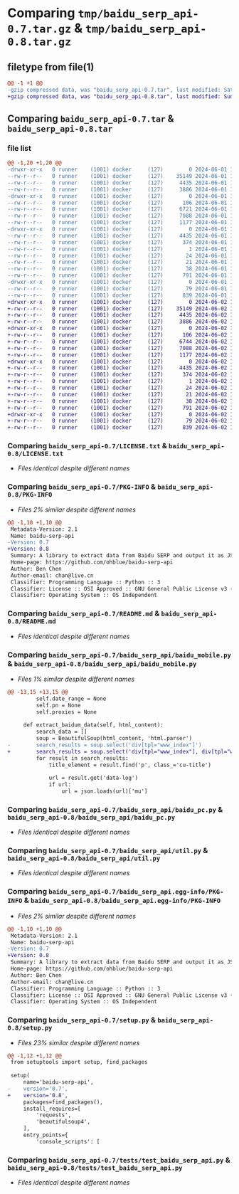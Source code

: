 # Comparing `tmp/baidu_serp_api-0.7.tar.gz` & `tmp/baidu_serp_api-0.8.tar.gz`

## filetype from file(1)

```diff
@@ -1 +1 @@
-gzip compressed data, was "baidu_serp_api-0.7.tar", last modified: Sat Jun  1 16:55:05 2024, max compression
+gzip compressed data, was "baidu_serp_api-0.8.tar", last modified: Sun Jun  2 10:17:46 2024, max compression
```

## Comparing `baidu_serp_api-0.7.tar` & `baidu_serp_api-0.8.tar`

### file list

```diff
@@ -1,20 +1,20 @@
-drwxr-xr-x   0 runner    (1001) docker     (127)        0 2024-06-01 16:55:05.094179 baidu_serp_api-0.7/
--rw-r--r--   0 runner    (1001) docker     (127)    35149 2024-06-01 16:55:00.000000 baidu_serp_api-0.7/LICENSE.txt
--rw-r--r--   0 runner    (1001) docker     (127)     4435 2024-06-01 16:55:05.094179 baidu_serp_api-0.7/PKG-INFO
--rw-r--r--   0 runner    (1001) docker     (127)     3886 2024-06-01 16:55:00.000000 baidu_serp_api-0.7/README.md
-drwxr-xr-x   0 runner    (1001) docker     (127)        0 2024-06-01 16:55:05.094179 baidu_serp_api-0.7/baidu_serp_api/
--rw-r--r--   0 runner    (1001) docker     (127)      106 2024-06-01 16:55:00.000000 baidu_serp_api-0.7/baidu_serp_api/__init__.py
--rw-r--r--   0 runner    (1001) docker     (127)     6721 2024-06-01 16:55:00.000000 baidu_serp_api-0.7/baidu_serp_api/baidu_mobile.py
--rw-r--r--   0 runner    (1001) docker     (127)     7088 2024-06-01 16:55:00.000000 baidu_serp_api-0.7/baidu_serp_api/baidu_pc.py
--rw-r--r--   0 runner    (1001) docker     (127)     1177 2024-06-01 16:55:00.000000 baidu_serp_api-0.7/baidu_serp_api/util.py
-drwxr-xr-x   0 runner    (1001) docker     (127)        0 2024-06-01 16:55:05.094179 baidu_serp_api-0.7/baidu_serp_api.egg-info/
--rw-r--r--   0 runner    (1001) docker     (127)     4435 2024-06-01 16:55:05.000000 baidu_serp_api-0.7/baidu_serp_api.egg-info/PKG-INFO
--rw-r--r--   0 runner    (1001) docker     (127)      374 2024-06-01 16:55:05.000000 baidu_serp_api-0.7/baidu_serp_api.egg-info/SOURCES.txt
--rw-r--r--   0 runner    (1001) docker     (127)        1 2024-06-01 16:55:05.000000 baidu_serp_api-0.7/baidu_serp_api.egg-info/dependency_links.txt
--rw-r--r--   0 runner    (1001) docker     (127)       24 2024-06-01 16:55:05.000000 baidu_serp_api-0.7/baidu_serp_api.egg-info/requires.txt
--rw-r--r--   0 runner    (1001) docker     (127)       21 2024-06-01 16:55:05.000000 baidu_serp_api-0.7/baidu_serp_api.egg-info/top_level.txt
--rw-r--r--   0 runner    (1001) docker     (127)       38 2024-06-01 16:55:05.098178 baidu_serp_api-0.7/setup.cfg
--rw-r--r--   0 runner    (1001) docker     (127)      791 2024-06-01 16:55:00.000000 baidu_serp_api-0.7/setup.py
-drwxr-xr-x   0 runner    (1001) docker     (127)        0 2024-06-01 16:55:05.094179 baidu_serp_api-0.7/tests/
--rw-r--r--   0 runner    (1001) docker     (127)       79 2024-06-01 16:55:00.000000 baidu_serp_api-0.7/tests/__init__.py
--rw-r--r--   0 runner    (1001) docker     (127)      839 2024-06-01 16:55:00.000000 baidu_serp_api-0.7/tests/test_baidu_serp_api.py
+drwxr-xr-x   0 runner    (1001) docker     (127)        0 2024-06-02 10:17:46.326171 baidu_serp_api-0.8/
+-rw-r--r--   0 runner    (1001) docker     (127)    35149 2024-06-02 10:17:38.000000 baidu_serp_api-0.8/LICENSE.txt
+-rw-r--r--   0 runner    (1001) docker     (127)     4435 2024-06-02 10:17:46.326171 baidu_serp_api-0.8/PKG-INFO
+-rw-r--r--   0 runner    (1001) docker     (127)     3886 2024-06-02 10:17:38.000000 baidu_serp_api-0.8/README.md
+drwxr-xr-x   0 runner    (1001) docker     (127)        0 2024-06-02 10:17:46.326171 baidu_serp_api-0.8/baidu_serp_api/
+-rw-r--r--   0 runner    (1001) docker     (127)      106 2024-06-02 10:17:38.000000 baidu_serp_api-0.8/baidu_serp_api/__init__.py
+-rw-r--r--   0 runner    (1001) docker     (127)     6744 2024-06-02 10:17:38.000000 baidu_serp_api-0.8/baidu_serp_api/baidu_mobile.py
+-rw-r--r--   0 runner    (1001) docker     (127)     7088 2024-06-02 10:17:38.000000 baidu_serp_api-0.8/baidu_serp_api/baidu_pc.py
+-rw-r--r--   0 runner    (1001) docker     (127)     1177 2024-06-02 10:17:38.000000 baidu_serp_api-0.8/baidu_serp_api/util.py
+drwxr-xr-x   0 runner    (1001) docker     (127)        0 2024-06-02 10:17:46.326171 baidu_serp_api-0.8/baidu_serp_api.egg-info/
+-rw-r--r--   0 runner    (1001) docker     (127)     4435 2024-06-02 10:17:46.000000 baidu_serp_api-0.8/baidu_serp_api.egg-info/PKG-INFO
+-rw-r--r--   0 runner    (1001) docker     (127)      374 2024-06-02 10:17:46.000000 baidu_serp_api-0.8/baidu_serp_api.egg-info/SOURCES.txt
+-rw-r--r--   0 runner    (1001) docker     (127)        1 2024-06-02 10:17:46.000000 baidu_serp_api-0.8/baidu_serp_api.egg-info/dependency_links.txt
+-rw-r--r--   0 runner    (1001) docker     (127)       24 2024-06-02 10:17:46.000000 baidu_serp_api-0.8/baidu_serp_api.egg-info/requires.txt
+-rw-r--r--   0 runner    (1001) docker     (127)       21 2024-06-02 10:17:46.000000 baidu_serp_api-0.8/baidu_serp_api.egg-info/top_level.txt
+-rw-r--r--   0 runner    (1001) docker     (127)       38 2024-06-02 10:17:46.326171 baidu_serp_api-0.8/setup.cfg
+-rw-r--r--   0 runner    (1001) docker     (127)      791 2024-06-02 10:17:38.000000 baidu_serp_api-0.8/setup.py
+drwxr-xr-x   0 runner    (1001) docker     (127)        0 2024-06-02 10:17:46.326171 baidu_serp_api-0.8/tests/
+-rw-r--r--   0 runner    (1001) docker     (127)       79 2024-06-02 10:17:38.000000 baidu_serp_api-0.8/tests/__init__.py
+-rw-r--r--   0 runner    (1001) docker     (127)      839 2024-06-02 10:17:38.000000 baidu_serp_api-0.8/tests/test_baidu_serp_api.py
```

### Comparing `baidu_serp_api-0.7/LICENSE.txt` & `baidu_serp_api-0.8/LICENSE.txt`

 * *Files identical despite different names*

### Comparing `baidu_serp_api-0.7/PKG-INFO` & `baidu_serp_api-0.8/PKG-INFO`

 * *Files 2% similar despite different names*

```diff
@@ -1,10 +1,10 @@
 Metadata-Version: 2.1
 Name: baidu-serp-api
-Version: 0.7
+Version: 0.8
 Summary: A library to extract data from Baidu SERP and output it as JSON objects
 Home-page: https://github.com/ohblue/baidu-serp-api
 Author: Ben Chen
 Author-email: chan@live.cn
 Classifier: Programming Language :: Python :: 3
 Classifier: License :: OSI Approved :: GNU General Public License v3 (GPLv3)
 Classifier: Operating System :: OS Independent
```

### Comparing `baidu_serp_api-0.7/README.md` & `baidu_serp_api-0.8/README.md`

 * *Files identical despite different names*

### Comparing `baidu_serp_api-0.7/baidu_serp_api/baidu_mobile.py` & `baidu_serp_api-0.8/baidu_serp_api/baidu_mobile.py`

 * *Files 1% similar despite different names*

```diff
@@ -13,15 +13,15 @@
         self.date_range = None
         self.pn = None
         self.proxies = None
 
     def extract_baidum_data(self, html_content):
         search_data = []
         soup = BeautifulSoup(html_content, 'html.parser')
-        search_results = soup.select('div[tpl="www_index"]')
+        search_results = soup.select('div[tpl="www_index"], div[tpl="www_struct"]')
         for result in search_results:
             title_element = result.find('p', class_='cu-title')
 
             url = result.get('data-log')
             if url:
                 url = json.loads(url)['mu']
```

### Comparing `baidu_serp_api-0.7/baidu_serp_api/baidu_pc.py` & `baidu_serp_api-0.8/baidu_serp_api/baidu_pc.py`

 * *Files identical despite different names*

### Comparing `baidu_serp_api-0.7/baidu_serp_api/util.py` & `baidu_serp_api-0.8/baidu_serp_api/util.py`

 * *Files identical despite different names*

### Comparing `baidu_serp_api-0.7/baidu_serp_api.egg-info/PKG-INFO` & `baidu_serp_api-0.8/baidu_serp_api.egg-info/PKG-INFO`

 * *Files 2% similar despite different names*

```diff
@@ -1,10 +1,10 @@
 Metadata-Version: 2.1
 Name: baidu-serp-api
-Version: 0.7
+Version: 0.8
 Summary: A library to extract data from Baidu SERP and output it as JSON objects
 Home-page: https://github.com/ohblue/baidu-serp-api
 Author: Ben Chen
 Author-email: chan@live.cn
 Classifier: Programming Language :: Python :: 3
 Classifier: License :: OSI Approved :: GNU General Public License v3 (GPLv3)
 Classifier: Operating System :: OS Independent
```

### Comparing `baidu_serp_api-0.7/setup.py` & `baidu_serp_api-0.8/setup.py`

 * *Files 23% similar despite different names*

```diff
@@ -1,12 +1,12 @@
 from setuptools import setup, find_packages
 
 setup(
     name='baidu-serp-api',
-    version='0.7',
+    version='0.8',
     packages=find_packages(),
     install_requires=[
         'requests',
         'beautifulsoup4',
     ],
     entry_points={
         'console_scripts': [
```

### Comparing `baidu_serp_api-0.7/tests/test_baidu_serp_api.py` & `baidu_serp_api-0.8/tests/test_baidu_serp_api.py`

 * *Files identical despite different names*

